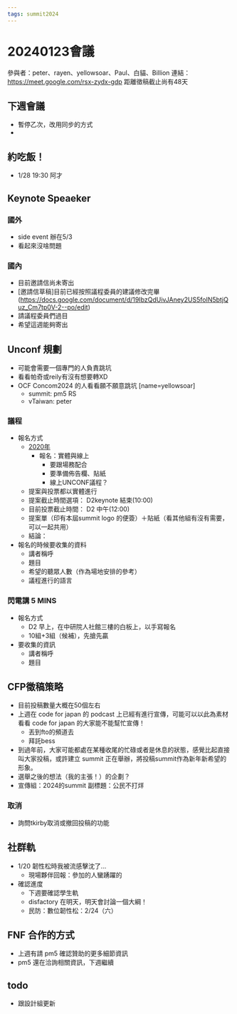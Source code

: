 ```yaml
---
tags: summit2024
---
```

# 20240123會議
參與者：peter、rayen、yellowsoar、Paul、白貓、Billion
連結：https://meet.google.com/rsx-zydx-gdp
距離徵稿截止尚有48天

## 下週會議
- 暫停乙次，改用同步的方式
- 

## 約吃飯！
- 1/28 19:30 阿才

## Keynote Speaeker 
### 國外
- side event 辦在5/3 
- 看起來沒啥問題
### 國內
- 目前邀請信尚未寄出
- [邀請信草稿]目前已經按照議程委員的建議修改完畢(https://docs.google.com/document/d/19IbzQdUivJAney2US5foIN5btjQuz_Cm7tp0V-2--po/edit)
- 請議程委員們過目
- 希望這週能夠寄出

## Unconf 規劃
- 可能會需要一個專門的人負責跳坑
- 看看帕奇或reily有沒有想要轉XD
- OCF Concom2024 的人看看願不願意跳坑 [name=yellowsoar]
    - summit: pm5 RS
    - vTaiwan: peter

### 議程
- 報名方式
    - [2020年](https://g0v.hackmd.io/@FI1BanMGQJyRKqzVNKJIqA/HJmSRHL9v)
        - 報名：實體與線上
            - 要跟場務配合
            - 要準備佈告欄、貼紙
            - 線上UNCONF議程？
    - 提案與投票都以實體進行
    - 提案截止時間選項： D2keynote 結束(10:00) 
    - 目前投票截止時間： D2 中午(12:00)
    - 提案單（印有本屆summit logo 的便簽）＋貼紙（看其他組有沒有需要，可以一起共用）
    - 結論：
- 報名的時候要收集的資料
    - 講者稱呼
    - 題目
    - 希望的聽眾人數（作為場地安排的參考）
    - 議程進行的語言
### 閃電講 5 MINS 
- 報名方式
    - D2 早上，在中研院人社館三樓的白板上，以手寫報名
    - 10組+3組（候補），先搶先贏
- 要收集的資訊
    - 講者稱呼
    - 題目

## CFP徵稿策略
- 目前投稿數量大概在50個左右
- 上週在 code for japan 的 podcast 上已經有進行宣傳，可能可以以此為素材看看 code for japan 的大家能不能幫忙宣傳！
    - 丟到fto的頻道去
    - 拜託bess
- 到過年前，大家可能都處在某種收尾的忙碌或者是休息的狀態，感覺比起直接叫大家投稿，或許建立 summit 正在舉辦，將投稿summit作為新年新希望的形象。
- 選舉之後的想法（我的主張！）的企劃？ 
- 宣傳組：2024的summit 副標題：公民不打烊
### 取消
- 詢問tkirby取消或撤回投稿的功能


## 社群軌
- 1/20 韌性松時我被流感擊沈了...
    - 現場夥伴回報：參加的人蠻踴躍的
- 確認進度
    - 下週要確認學生軌
    - disfactory 在明天，明天會討論一個大綱！
    - 民防：數位韌性松：2/24（六）

## FNF 合作的方式
- 上週有請 pm5 確認贊助的更多細節資訊
- pm5 還在洽詢相關資訊，下週繼續

## todo
- 跟設計組更新